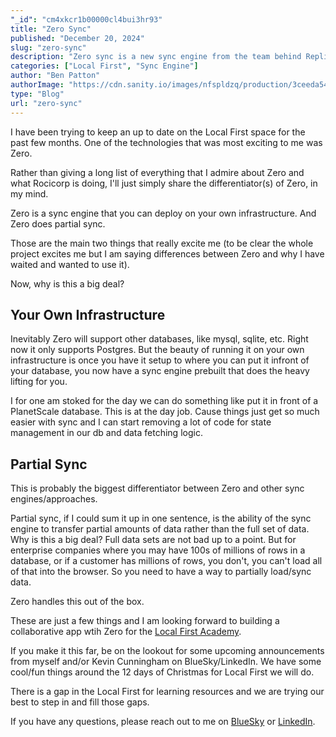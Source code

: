 ```yaml
---
"_id": "cm4xkcr1b00000cl4bui3hr93"
title: "Zero Sync"
published: "December 20, 2024"
slug: "zero-sync"
description: "Zero sync is a new sync engine from the team behind Replicache"
categories: ["Local First", "Sync Engine"]
author: "Ben Patton"
authorImage: "https://cdn.sanity.io/images/nfspldzq/production/3ceeda54221c7c0614ecc51f955c7be39a1da34e-512x512.jpg"
type: "Blog"
url: "zero-sync"
---
```


I have been trying to keep an up to date on the Local First space for the past few months. One of the technologies that was most exciting to me was Zero. 

Rather than giving a long list of everything that I admire about Zero and what Rocicorp is doing, I'll just simply share the differentiator(s) of Zero, in my mind. 

Zero is a sync engine that you can deploy on your own infrastructure. And Zero does partial sync. 

Those are the main two things that really excite me (to be clear the whole project excites me but I am saying differences between Zero and why I have waited and wanted to use it). 

Now, why is this a big deal? 

## Your Own Infrastructure

Inevitably Zero will support other databases, like mysql, sqlite, etc. Right now it only supports Postgres. But the beauty of running it on your own infrastructure is once you have it setup to where you can put it infront of your database, you now have a sync engine prebuilt that does the heavy lifting for you. 

I for one am stoked for the day we can do something like put it in front of a PlanetScale database. This is at the day job. Cause things just get so much easier with sync and I can start removing a lot of code for state management in our db and data fetching logic.

## Partial Sync

This is probably the biggest differentiator between Zero and other sync engines/approaches.

Partial sync, if I could sum it up in one sentence, is the ability of the sync engine to transfer partial amounts of data rather than the full set of data. Why is this a big deal? Full data sets are not bad up to a point. But for enterprise companies where you may have 100s of millions of rows in a database, or if a customer has millions of rows, you don't, you can't load all of that into the browser. So you need to have a way to partially load/sync data.

Zero handles this out of the box.

These are just a few things and I am looking forward to building a collaborative app wtih Zero for the [Local First Academy](https://localfirstacademy.com). 

If you make it this far, be on the lookout for some upcoming announcements from myself and/or Kevin Cunningham on BlueSky/LinkedIn. We have some cool/fun things around the 12 days of Christmas for Local First we will do. 

There is a gap in the Local First for learning resources and we are trying our best to step in and fill those gaps. 

If you have any questions, please reach out to me on [BlueSky](https://bsky.app/profile/benapatton.com) or [LinkedIn](https://www.linkedin.com/in/benjaminapatton/). 
